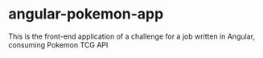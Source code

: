 # angular-pokemon-app
This is the front-end application of a challenge for a job written in Angular, consuming Pokemon TCG API
